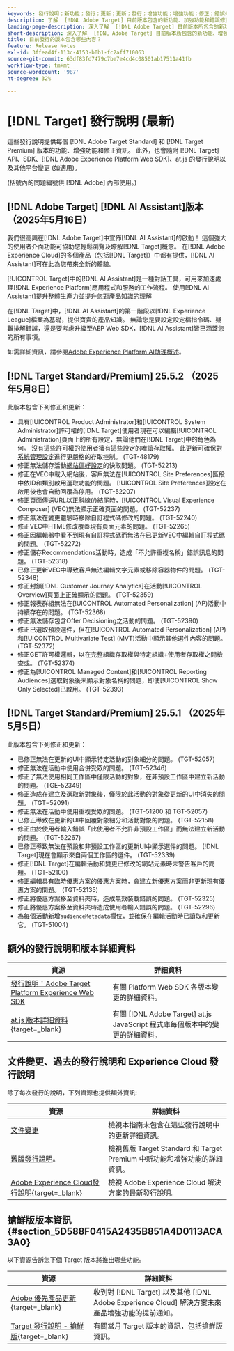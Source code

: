 ```yaml
---
keywords: 發行說明；新功能；發行；更新；更新；發行；增強功能；增強功能；修正；錯誤修正；更新、目前更新
description: 了解  [!DNL Adobe Target] 目前版本包含的新功能、加強功能和錯誤修正，其中包括 SDK、API 和 JavaScript 程式庫。
landing-page-description: 深入了解  [!DNL Adobe Target] 目前版本所包含的新功能、增強功能和修正。
short-description: 深入了解  [!DNL Adobe Target] 目前版本所包含的新功能、增強功能和修正。
title: 目前發行的版本包含哪些內容？
feature: Release Notes
exl-id: 3ffead4f-113c-4153-b0b1-fc2aff710063
source-git-commit: 63df83fd7479c7be7e4cd4c08501ab17511a41fb
workflow-type: tm+mt
source-wordcount: '987'
ht-degree: 32%

---
```


# [!DNL Target] 發行說明 (最新)

這些發行說明提供每個 [!DNL Adobe Target Standard] 和 [!DNL Target Premium] 版本的功能、增強功能和修正資訊。 此外，也會隨附 [!DNL Target] API、SDK、[!DNL Adobe Experience Platform Web SDK]、at.js 的發行說明以及其他平台變更 (如適用)。

(括號內的問題編號供 [!DNL Adobe] 內部使用。)

## [!DNL Adobe Target] [!DNL AI Assistant]版本（2025年5月16日）

我們很高興在[!DNL Adobe Target]中宣佈[!DNL AI Assistant]的啟動！ 這個強大的使用者介面功能可協助您輕鬆瀏覽及瞭解[!DNL Target]概念。 在[!DNL Adobe Experience Cloud]的多個產品（包括[!DNL Target]）中都有提供，[!DNL AI Assistant]可在此為您帶來全新的體驗。

[!UICONTROL Target]中的[!DNL AI Assistant]是一種對話工具，可用來加速處理[!DNL Experience Platform]應用程式和服務的工作流程。 使用[!DNL AI Assistant]提升整體生產力並提升您對產品知識的理解

在[!DNL Target]中，[!DNL AI Assistant]的第一階段以[!DNL Experience League]檔案為基礎，提供寶貴的產品知識。 無論您是要設定設定檔指令碼、疑難排解錯誤，還是要考慮升級至AEP Web SDK，[!DNL AI Assistant]皆已涵蓋您的所有事項。

如需詳細資訊，請參閱[Adobe Experience Platform AI助理概述](/help/main/c-intro/ai-assistant.md)。

## [!DNL Target Standard/Premium] 25.5.2 （2025年5月8日）

此版本包含下列修正和更新：

* 具有[!UICONTROL Product Administrator]和[!UICONTROL System Administrator]許可權的[!DNL Target]使用者現在可以編輯[!UICONTROL Administration]頁面上的所有設定，無論他們在[!DNL Target]中的角色為何。 沒有這些許可權的使用者擁有這些設定的唯讀存取權。 此更新可確保對[系統管理設定](/help/main/administrating-target/administrating-target.md)進行更嚴格的存取控制。 (TGT-48179)
* 修正無法儲存活動[網站偏好設定](/help/main/c-experiences/c-visual-experience-composer/viztarget-options.md#settings)的快取問題。 (TGT-52213)
* 修正在VEC中載入網站後，客戶無法在[!UICONTROL Site Preferences]區段中依ID和類別啟用選取功能的問題。 [!UICONTROL Site Preferences]設定在啟用後也會自動回覆為停用。 (TGT-52207)
* 修正[頁面傳送](/help/main/c-experiences/c-visual-experience-composer/viztarget-options.md#settings)URL以正斜線(/)結尾時，[!UICONTROL Visual Experience Composer] (VEC)無法顯示正確頁面的問題。 (TGT-52237)
* 修正無法在變更體驗時移除自訂程式碼修改的問題。 (TGT-52240)
* 修正VEC中HTML修改覆蓋現有頁面元素的問題。 (TGT-52265)
* 修正因編輯器中看不到現有自訂程式碼而無法在已更新VEC中編輯自訂程式碼的問題。 (TGT-52272)
* 修正儲存Recommendations活動時，造成「不允許重複名稱」錯誤訊息的問題。 (TGT-52318)
* 已修正更新VEC中導致客戶無法編輯文字元素或移除容器物件的問題。 (TGT-52348)
* 修正封鎖[!DNL Customer Journey Analytics]在活動[!UICONTROL Overview]頁面上正確顯示的問題。 (TGT-52359)
* 修正報表群組無法在[!UICONTROL Automated Personalization] (AP)活動中持續存在的問題。 (TGT-52368)
* 修正無法儲存包含Offer Decisioning之活動的問題。 (TGT-52390)
* 修正已選取預設選件，但在[!UICONTROL Automated Personalization] (AP)和[!UICONTROL Multivariate Test] (MVT)活動中顯示其他選件內容的問題。 (TGT-52372)
* 修正GET許可權邏輯，以在完整組織存取權與特定組織+使用者存取權之間檢查或。 (TGT-52374)
* 修正為[!UICONTROL Managed Content]和[!UICONTROL Reporting Audiences]選取對象後未顯示對象名稱的問題，即使[!UICONTROL Show Only Selected]已啟用。 (TGT-52393)

## [!DNL Target Standard/Premium] 25.5.1 （2025年5月5日）

此版本包含下列修正和更新：

* 已修正無法在更新的UI中顯示特定活動的對象細分的問題。 (TGT-52057)
* 修正無法在活動中使用合併受眾的問題。 (TGT-52346)
* 修正了無法使用相同工作區中僅限活動的對象，在非預設工作區中建立新活動的問題。 (TGE-52349)
* 修正造成在建立及選取新對象後，僅限於此活動的對象從更新的UI中消失的問題。 (TGT=52091)
* 修正無法在活動中使用重複受眾的問題。 (TGT-51200 和 TGT-52057)
* 已修正導致在更新的UI中回覆對象細分和活動對象的問題。 (TGT-52158)
* 修正由於使用者輸入錯誤「此使用者不允許非預設工作區」而無法建立新活動的問題。 (TGT-52267)
* 已修正導致無法在預設和非預設工作區的更新UI中顯示選件的問題。 [!DNL Target]現在會顯示來自兩個工作區的選件。 (TGT-52339)
* 修正[!DNL Target]在編輯活動和變更已修改的網站元素時未警告客戶的問題。 (TGT-52100)
* 修正編輯具有臨時優惠方案的優惠方案時，會建立新優惠方案而非更新現有優惠方案的問題。 (TGT-52135)
* 修正將優惠方案移至資料夾時，造成無效裝載錯誤的問題。 (TGT-52325)
* 修正將優惠方案移至資料夾時造成使用者輸入錯誤的問題。 (TGT-52296)
* 為每個活動新增`audienceMetadata`欄位，並確保在編輯活動時已讀取和更新它。 (TGT-51004)

## 額外的發行說明和版本詳細資料

| 資源 | 詳細資料 |
|--- |--- |
| [發行說明：Adobe Target Platform Experience Web SDK](https://experienceleague.adobe.com/docs/experience-platform/edge/release-notes.html?lang=zh-Hant) | 有關 Platform Web SDK 各版本變更的詳細資料。 |
| [at.js 版本詳細資料](https://experienceleague.adobe.com/docs/target-dev/developer/client-side/at-js-implementation/target-atjs-versions.html){target=_blank} | 有關 [!DNL Adobe Target] at.js JavaScript 程式庫每個版本中的變更的詳細資料。 |

## 文件變更、過去的發行說明和 Experience Cloud 發行說明

除了每次發行的說明，下列資源也提供額外資訊:

| 資源 | 詳細資料 |
|--- |--- |
| [文件變更](/help/main/r-release-notes/doc-change.md) | 檢視本指南未包含在這些發行說明中的更新詳細資訊。 |
| [舊版發行說明](/help/main/r-release-notes/release-notes-for-previous-releases.md)。 | 檢視舊版 Target Standard 和 Target Premium 中新功能和增強功能的詳細資訊。 |
| [Adobe Experience Cloud發行說明](https://experienceleague.adobe.com/docs/release-notes/experience-cloud/current.html){target=_blank} | 檢視 Adobe Experience Cloud 解決方案的最新發行說明。 |

## 搶鮮版版本資訊 {#section_5D588F0415A2435B851A4D0113ACA3A0}

以下資源告訴您下個 Target 版本將推出哪些功能。

| 資源 | 詳細資料 |
|--- |--- |
| [Adobe 優先產品更新](https://www.adobe.com/tw/subscription/priority-product-update.html){target=_blank} | 收到對 [!DNL Target] 以及其他 [!DNL Adobe Experience Cloud] 解決方案未來產品增強功能的提前通知。 |
| [Target 發行說明 - 搶鮮版](/help/main/r-release-notes/target-release-notes.md){target=_blank} | 有關當月 Target 版本的資訊，包括搶鮮版資訊。 |
